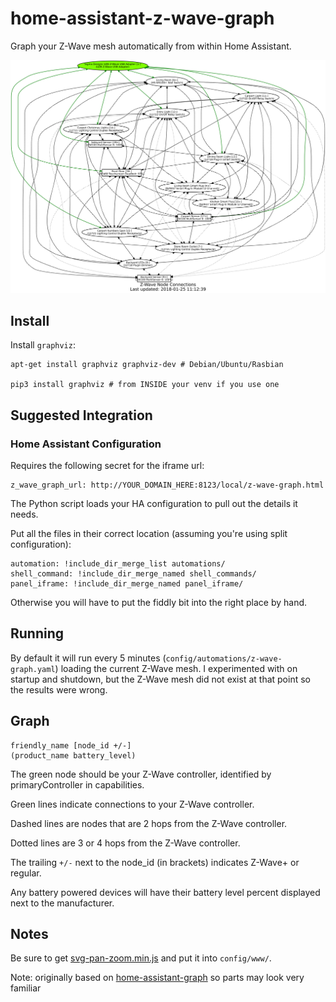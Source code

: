 # home-assistant-z-wave-graph

Graph your Z-Wave mesh automatically from within Home Assistant.

![Graph](z-wave-graph-sample-2.png)

## Install
Install `graphviz`:
```
apt-get install graphviz graphviz-dev # Debian/Ubuntu/Rasbian

pip3 install graphviz # from INSIDE your venv if you use one
```

## Suggested Integration

### Home Assistant Configuration

Requires the following secret for the iframe url:
```
z_wave_graph_url: http://YOUR_DOMAIN_HERE:8123/local/z-wave-graph.html
```
The Python script loads your HA configuration to pull out the details it needs.

Put all the files in their correct location (assuming you're using split configuration):
```
automation: !include_dir_merge_list automations/
shell_command: !include_dir_merge_named shell_commands/
panel_iframe: !include_dir_merge_named panel_iframe/
```

Otherwise you will have to put the fiddly bit into the right place by hand.

## Running

By default it will run every 5 minutes (`config/automations/z-wave-graph.yaml`) loading the current Z-Wave mesh. I experimented with on startup and shutdown, but the Z-Wave mesh did not exist at that point so the results were wrong.

## Graph

```
friendly_name [node_id +/-]
(product_name battery_level)
```

The green node should be your Z-Wave controller, identified by primaryController in capabilities.

Green lines indicate connections to your Z-Wave controller.

Dashed lines are nodes that are 2 hops from the Z-Wave controller.

Dotted lines are 3 or 4 hops from the Z-Wave controller.

The trailing `+/-` next to the node_id (in brackets) indicates Z-Wave+ or regular.

Any battery powered devices will have their battery level percent displayed next to the manufacturer. 

## Notes

Be sure to get [svg-pan-zoom.min.js](https://github.com/ariutta/svg-pan-zoom) and put it into `config/www/`.

Note: originally based on [home-assistant-graph](https://github.com/happyleavesaoc/home-assistant-graph) so parts may look very familiar
